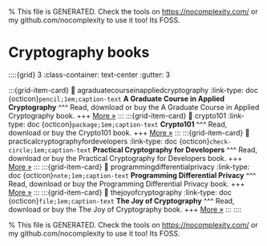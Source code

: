 
% This file is GENERATED. Check the tools on https://nocomplexity.com/ or my github.com/nocomplexity to use it too! Its FOSS. 

# Cryptography books 
::::{grid} 3
:class-container: text-center
:gutter: 3 

:::{grid-item-card}
:link: agraduatecourseinappliedcryptography
:link-type: doc
{octicon}`pencil;1em;caption-text` **A Graduate Course in Applied Cryptography**
^^^
Read, download or buy the A Graduate Course in Applied Cryptography book.
+++
[More »](agraduatecourseinappliedcryptography)
:::
:::{grid-item-card}
:link: crypto101
:link-type: doc
{octicon}`package;1em;caption-text` **Crypto101**
^^^
Read, download or buy the Crypto101 book.
+++
[More »](crypto101)
:::
:::{grid-item-card}
:link: practicalcryptographyfordevelopers
:link-type: doc
{octicon}`check-circle;1em;caption-text` **Practical Cryptography for Developers**
^^^
Read, download or buy the Practical Cryptography for Developers book.
+++
[More »](practicalcryptographyfordevelopers)
:::
:::{grid-item-card}
:link: programmingdifferentialprivacy
:link-type: doc
{octicon}`note;1em;caption-text` **Programming Differential Privacy**
^^^
Read, download or buy the Programming Differential Privacy book.
+++
[More »](programmingdifferentialprivacy)
:::
:::{grid-item-card}
:link: thejoyofcryptography
:link-type: doc
{octicon}`file;1em;caption-text` **The Joy of Cryptography**
^^^
Read, download or buy the The Joy of Cryptography book.
+++
[More »](thejoyofcryptography)
:::
::::


% This file is GENERATED. Check the tools on https://nocomplexity.com/ or my github.com/nocomplexity to use it too! Its FOSS. 

